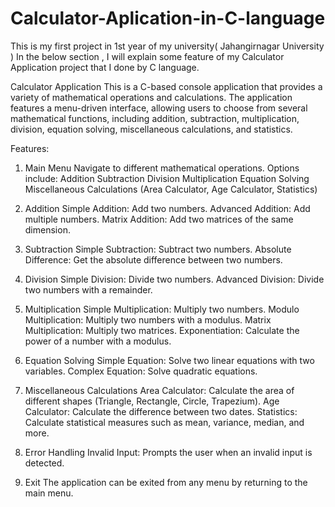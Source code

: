 # Calculator-Aplication-in-C-language
This is my first project in 1st year of my university( Jahangirnagar University )
In the below section , I will explain some feature of my Calculator Application project that I done by C language.

Calculator Application
This is a C-based console application that provides a variety of mathematical operations and calculations. The application features a menu-driven interface, allowing users to choose from several mathematical functions, including addition, subtraction, multiplication, division, equation solving, miscellaneous calculations, and statistics.

Features:
1. Main Menu
Navigate to different mathematical operations.
Options include:
Addition
Subtraction
Division
Multiplication
Equation Solving
Miscellaneous Calculations (Area Calculator, Age Calculator, Statistics)

2. Addition
Simple Addition: Add two numbers.
Advanced Addition: Add multiple numbers.
Matrix Addition: Add two matrices of the same dimension.

3. Subtraction
Simple Subtraction: Subtract two numbers.
Absolute Difference: Get the absolute difference between two numbers.

4. Division
Simple Division: Divide two numbers.
Advanced Division: Divide two numbers with a remainder.

5. Multiplication
Simple Multiplication: Multiply two numbers.
Modulo Multiplication: Multiply two numbers with a modulus.
Matrix Multiplication: Multiply two matrices.
Exponentiation: Calculate the power of a number with a modulus.

6. Equation Solving
Simple Equation: Solve two linear equations with two variables.
Complex Equation: Solve quadratic equations.

7. Miscellaneous Calculations
Area Calculator: Calculate the area of different shapes (Triangle, Rectangle, Circle, Trapezium).
Age Calculator: Calculate the difference between two dates.
Statistics: Calculate statistical measures such as mean, variance, median, and more.

8. Error Handling
Invalid Input: Prompts the user when an invalid input is detected.

9. Exit
The application can be exited from any menu by returning to the main menu.
